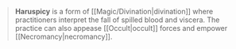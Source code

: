 > **Haruspicy** is a form of [[Magic/Divination|divination]] where practitioners interpret the fall of spilled blood and viscera. The practice can also appease [[Occult|occult]] forces and empower [[Necromancy|necromancy]].








